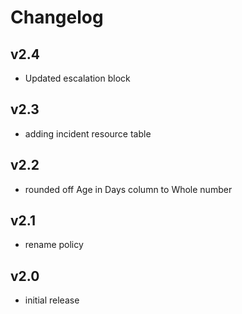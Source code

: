 # Changelog

## v2.4

- Updated escalation block

## v2.3

- adding incident resource table

## v2.2

- rounded off Age in Days column to Whole number

## v2.1

- rename policy

## v2.0

- initial release
